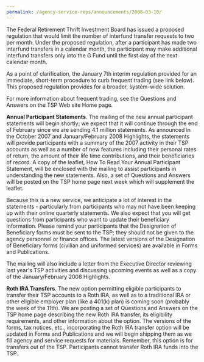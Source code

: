 ```yaml
---
permalink: /agency-service-reps/announcements/2008-03-10/
---
```


The Federal Retirement Thrift Investment Board has issued a proposed regulation that would limit the number of interfund transfer requests to two per month. Under the proposed regulation, after a participant has made two interfund transfers in a calendar month, the participant may make additional interfund transfers only into the G Fund until the first day of the next calendar month.

As a point of clarification, the January 7th interim regulation provided for an immediate, short-term procedure to curb frequent trading (see link below). This proposed regulation provides for a broader, system-wide solution.

For more information about frequent trading, see the Questions and Answers on the TSP Web site Home page.

**Annual Participant Statements**. The mailing of the new annual participant statements will begin shortly; we expect that it will continue through the end of February since we are sending 4.1 million statements. As announced in the October 2007 and January/February 2008 Highlights, the statements will provide participants with a summary of the 2007 activity in their TSP accounts as well as a number of new features including their personal rates of return, the amount of their life time contributions, and their beneficiaries of record. A copy of the leaflet, How To Read Your Annual Participant Statement, will be enclosed with the mailing to assist participants in understanding the new statements. Also, a set of Questions and Answers will be posted on the TSP home page next week which will supplement the leaflet.

Because this is a new service, we anticipate a lot of interest in the statements - particularly from participants who may not have been keeping up with their online quarterly statements. We also expect that you will get questions from participants who want to update their beneficiary information. Please remind your participants that the Designation of Beneficiary forms must be sent to the TSP; they should not be given to the agency personnel or finance offices. The latest versions of the Designation of Beneficiary forms (civilian and uniformed services) are available in Forms and Publications.

The mailing will also include a letter from the Executive Director reviewing last year's TSP activities and discussing upcoming events as well as a copy of the January/February 2008 Highlights.

**Roth IRA Transfers**. The new option permitting eligible participants to transfer their TSP accounts to a Roth IRA, as well as to a traditional IRA or other eligible employer plan (like a 401(k) plan) is coming soon (probably the week of the 11th). We are posting a set of Questions and Answers on the TSP home page describing the new Roth IRA transfer, its eligibility requirements, and other information about the option. The versions of the forms, tax notices, etc., incorporating the Roth IRA transfer option will be updated in Forms and Publications and we will begin shipping them as we fill agency and service requests for materials. Remember, this option is for transfers out of the TSP. Participants cannot transfer Roth IRA funds into the TSP.
